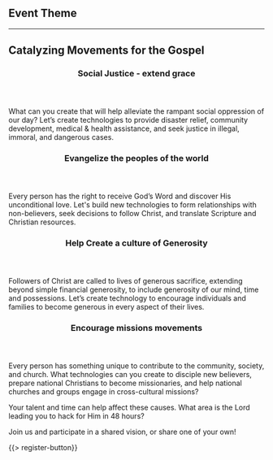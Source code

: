 ﻿## <i class="icon fa-book"></i> <b>Event Theme</b>
---

## Catalyzing Movements for the Gospel

<div class="smaller-paragraphs">
  <div class="row">
    <div class="6u">
      <section>
        <header>
          <h3>Social Justice - extend grace </h3>
        </header>
        <p>What can you create that will help alleviate the rampant social oppression of our day? Let’s create technologies to provide disaster relief, community development, medical & health assistance, and seek justice in illegal, immoral, and dangerous cases.
        </p>
    </div>
    <div class="6u">
      <section>
       <header>
          <h3>Evangelize the peoples of the world </h3>
        </header>
        <p>Every person has the right to receive God’s Word and discover His unconditional love. Let's build new technologies to form relationships with non-believers, seek decisions to follow Christ, and translate Scripture and Christian resources.
        </p>
      </section>
    </div>
  </div>
  <div class="row">
    <div class="6u">
      <section>    
        <header>
          <h3>Help Create a culture of Generosity</h3>
        </header>
        <p>Followers of Christ are called to lives of generous sacrifice, extending beyond simple financial generosity, to include generosity of our mind, time and possessions. Let’s create technology to encourage individuals and families to become generous in every aspect of their lives.</p>
       </section>
    </div>
    <div class="6u">
      <section>      
        <header>
          <h3>Encourage missions movements</h3>
        </header>
        <p>Every person has something unique to contribute to the community, society, and church. What technologies can you create to disciple new believers, prepare national Christians to become missionaries, and help national churches and groups engage in cross-cultural missions?</p>
      </section>
    </div>
  </div>
</div>


Your talent and time can help affect these causes. What area is the Lord leading you to hack for Him in 48 hours?

Join us and participate in a shared vision, or share one of your own!


{{> register-button}}

